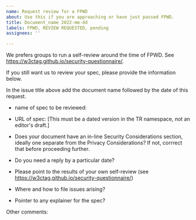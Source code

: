 ```yaml
---
name: Request review for a FPWD
about: Use this if you are approaching or have just passed FPWD.
title: Document_name 2022-mm-dd
labels: FPWD, REVIEW REQUESTED, pending
assignees: ''

---
```


We prefers groups to run a self-review around the time of FPWD. See https://w3ctag.github.io/security-questionnaire/.

If you still want us to review your spec, please provide the information below.

In the issue title above add the document name followed by the date of this request.

- name of spec to be reviewed:
- URL of spec: [This must be a dated version in the TR namespace, not an editor's draft.]

- Does your document have an in-line Security Considerations section, ideally one separate from the Privacy Considerations? If not, corrrect that before proceeding further.
- Do you need a reply by a particular date?
- Please point to the results of your own self-review (see https://w3ctag.github.io/security-questionnaire/)
- Where and how to file issues arising?
- Pointer to any explainer for the spec?

Other comments:
